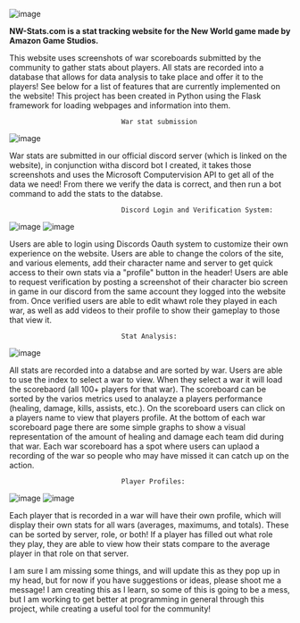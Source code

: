![image](https://user-images.githubusercontent.com/22628539/185342924-31a11309-a5ef-42f4-8120-58ef4b36a641.png)

**NW-Stats.com is a stat tracking website for the New World game made by Amazon Game Studios.**

This website uses screenshots of war scoreboards submitted by the community to gather stats about players. All stats are recorded into a database that allows for data analysis to take place and offer it to the players! See below for a list of features that are currently implemented on the website! This project has been created in Python using the Flask framework for loading webpages and information into them.

								War stat submission

![image](https://user-images.githubusercontent.com/22628539/185343098-37bd7470-469e-4cfa-bbe4-0186f99f8204.png)

  War stats are submitted in our official discord server (which is linked on the website), in conjunction witha discord bot I created, it takes those screenshots and uses the Microsoft Computervision API to get all of the data we need! From there we verify the data is correct, and then run a bot command to add the stats to the databse.

								Discord Login and Verification System:
![image](https://user-images.githubusercontent.com/22628539/185343191-77456ff6-44e5-4fb6-8c02-dc9d8ed3c19a.png)
![image](https://user-images.githubusercontent.com/22628539/185343284-0e13baa8-c143-4c58-82d2-530c77a432b3.png)

  Users are able to login using Discords Oauth system to customize their own experience on the website. Users are able to change the colors of the site, and various elements, add their character name and server to get quick access to their own stats via a "profile" button in the header! Users are able to request verification by posting a screenshot of their character bio screen in game in our discord from the same account they logged into the website from. Once verified users are able to edit whawt role they played in each war, as well as add videos to their profile to show their gameplay to those that view it.

								Stat Analysis:
![image](https://user-images.githubusercontent.com/22628539/185343387-d467a211-9eac-4610-9a08-5cacce3c6738.png)

  All stats are recorded into a databse and are sorted by war. Users are able to use the index to select a war to view. When they select a war it will load the scorebaord (all 100+ players for that war). The scoreboard can be sorted by the varios metrics used to analayze a players performance (healing, damage, kills, assists, etc.). On the scoreboard users can click on a players name to view that players profile. At the bottom of each war scoreboard page there are some simple graphs to show a visual representation of the amount of healing and damage each team did during that war. Each war scoreboard has a spot where users can uplaod a recording of the war so people who may have missed it can catch up on the action.

								Player Profiles:
![image](https://user-images.githubusercontent.com/22628539/185343449-80504c1f-06a4-4341-931b-051a13834b3c.png)
![image](https://user-images.githubusercontent.com/22628539/185343486-3da36be4-d241-4784-a62d-579b630b6088.png)

  Each player that is recorded in a war will have their own profile, which will display their own stats for all wars (averages, maximums, and totals). These can be sorted by server, role, or both! If a player has filled out what role they play, they are able to view how their stats compare to the average player in that role on that server.

I am sure I am missing some things, and will update this as they pop up in my head, but for now if you have suggestions or ideas, please shoot me a message! I am creating this as I learn, so some of this is going to be a mess, but I am working to get better at programming in general through this project, while creating a useful tool for the community!
